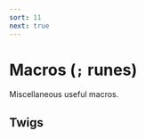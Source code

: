 ```yaml
---
sort: 11
next: true
---
```


# Macros (`;` runes)

Miscellaneous useful macros.

## Twigs

<list dataPreview="true" className="runes" linkToFragments="true"></list>

<kids className="runes"></kids>

